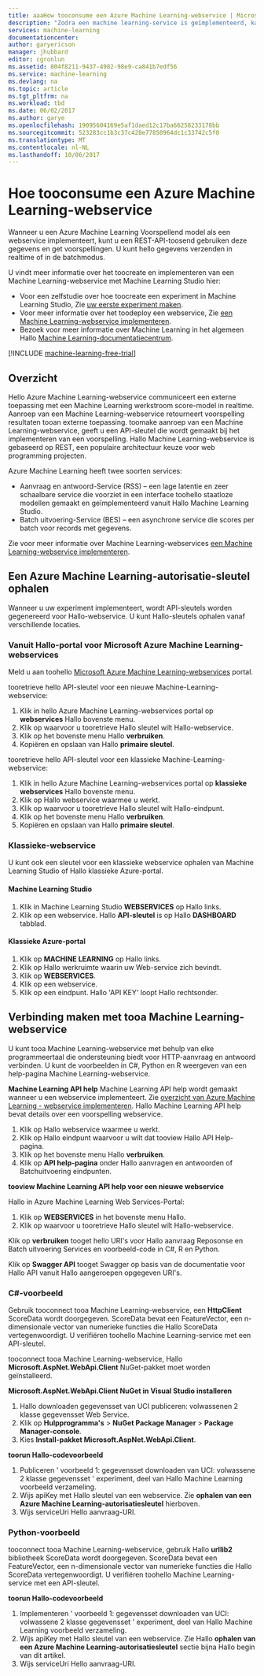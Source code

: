 ```yaml
---
title: aaaHow tooconsume een Azure Machine Learning-webservice | Microsoft Docs
description: "Zodra een machine learning-service is geïmplementeerd, kan Hallo RESTFul-webservice die beschikbaar wordt gesteld worden gebruikt als realtime aanvragen en antwoorden service of als een batch-service kan worden uitgevoerd."
services: machine-learning
documentationcenter: 
author: garyericson
manager: jhubbard
editor: cgronlun
ms.assetid: 804f8211-9437-4982-98e9-ca841b7edf56
ms.service: machine-learning
ms.devlang: na
ms.topic: article
ms.tgt_pltfrm: na
ms.workload: tbd
ms.date: 06/02/2017
ms.author: garye
ms.openlocfilehash: 19095604169e5af1daed12c17ba66258233178bb
ms.sourcegitcommit: 523283cc1b3c37c428e77850964dc1c33742c5f0
ms.translationtype: MT
ms.contentlocale: nl-NL
ms.lasthandoff: 10/06/2017
---
```

# <a name="how-tooconsume-an-azure-machine-learning-web-service"></a>Hoe tooconsume een Azure Machine Learning-webservice

Wanneer u een Azure Machine Learning Voorspellend model als een webservice implementeert, kunt u een REST-API-toosend gebruiken deze gegevens en get voorspellingen. U kunt hello gegevens verzenden in realtime of in de batchmodus.

U vindt meer informatie over het toocreate en implementeren van een Machine Learning-webservice met Machine Learning Studio hier:

* Voor een zelfstudie over hoe toocreate een experiment in Machine Learning Studio, Zie [uw eerste experiment maken](machine-learning-create-experiment.md).
* Voor meer informatie over het toodeploy een webservice, Zie [een Machine Learning-webservice implementeren](machine-learning-publish-a-machine-learning-web-service.md).
* Bezoek voor meer informatie over Machine Learning in het algemeen Hallo [Machine Learning-documentatiecentrum](https://azure.microsoft.com/documentation/services/machine-learning/).

[!INCLUDE [machine-learning-free-trial](../../includes/machine-learning-free-trial.md)]

## <a name="overview"></a>Overzicht
Hello Azure Machine Learning-webservice communiceert een externe toepassing met een Machine Learning werkstroom score-model in realtime. Aanroep van een Machine Learning-webservice retourneert voorspelling resultaten tooan externe toepassing. toomake aanroep van een Machine Learning-webservice, geeft u een API-sleutel die wordt gemaakt bij het implementeren van een voorspelling. Hallo Machine Learning-webservice is gebaseerd op REST, een populaire architectuur keuze voor web programming projecten.

Azure Machine Learning heeft twee soorten services:

* Aanvraag en antwoord-Service (RSS) – een lage latentie en zeer schaalbare service die voorziet in een interface toohello staatloze modellen gemaakt en geïmplementeerd vanuit Hallo Machine Learning Studio.
* Batch uitvoering-Service (BES) – een asynchrone service die scores per batch voor records met gegevens.

Zie voor meer informatie over Machine Learning-webservices [een Machine Learning-webservice implementeren](machine-learning-publish-a-machine-learning-web-service.md).

## <a name="get-an-azure-machine-learning-authorization-key"></a>Een Azure Machine Learning-autorisatie-sleutel ophalen
Wanneer u uw experiment implementeert, wordt API-sleutels worden gegenereerd voor Hallo-webservice. U kunt Hallo-sleutels ophalen vanaf verschillende locaties.

### <a name="from-hello-microsoft-azure-machine-learning-web-services-portal"></a>Vanuit Hallo-portal voor Microsoft Azure Machine Learning-webservices
Meld u aan toohello [Microsoft Azure Machine Learning-webservices](https://services.azureml.net) portal.

tooretrieve hello API-sleutel voor een nieuwe Machine-Learning-webservice:

1. Klik in hello Azure Machine Learning-webservices portal op **webservices** Hallo bovenste menu.
2. Klik op waarvoor u tooretrieve Hallo sleutel wilt Hallo-webservice.
3. Klik op het bovenste menu Hallo **verbruiken**.
4. Kopiëren en opslaan van Hallo **primaire sleutel**.

tooretrieve hello API-sleutel voor een klassieke Machine-Learning-webservice:

1. Klik in hello Azure Machine Learning-webservices portal op **klassieke webservices** Hallo bovenste menu.
2. Klik op Hallo webservice waarmee u werkt.
3. Klik op waarvoor u tooretrieve Hallo sleutel wilt Hallo-eindpunt.
4. Klik op het bovenste menu Hallo **verbruiken**.
5. Kopiëren en opslaan van Hallo **primaire sleutel**.

### <a name="classic-web-service"></a>Klassieke-webservice
 U kunt ook een sleutel voor een klassieke webservice ophalen van Machine Learning Studio of Hallo klassieke Azure-portal.

#### <a name="machine-learning-studio"></a>Machine Learning Studio
1. Klik in Machine Learning Studio **WEBSERVICES** op Hallo links.
2. Klik op een webservice. Hallo **API-sleutel** is op Hallo **DASHBOARD** tabblad.

#### <a name="azure-classic-portal"></a>Klassieke Azure-portal
1. Klik op **MACHINE LEARNING** op Hallo links.
2. Klik op Hallo werkruimte waarin uw Web-service zich bevindt.
3. Klik op **WEBSERVICES**.
4. Klik op een webservice.
5. Klik op een eindpunt. Hallo 'API KEY' loopt Hallo rechtsonder.

## <a id="connect"></a>Verbinding maken met tooa Machine Learning-webservice
U kunt tooa Machine Learning-webservice met behulp van elke programmeertaal die ondersteuning biedt voor HTTP-aanvraag en antwoord verbinden. U kunt de voorbeelden in C#, Python en R weergeven van een help-pagina Machine Learning-webservice.

**Machine Learning API help** Machine Learning API help wordt gemaakt wanneer u een webservice implementeert. Zie [overzicht van Azure Machine Learning - webservice implementeren](machine-learning-walkthrough-5-publish-web-service.md).
Hallo Machine Learning API help bevat details over een voorspelling webservice.

1. Klik op Hallo webservice waarmee u werkt.
2. Klik op Hallo eindpunt waarvoor u wilt dat tooview Hallo API Help-pagina.
3. Klik op het bovenste menu Hallo **verbruiken**.
4. Klik op **API help-pagina** onder Hallo aanvragen en antwoorden of Batchuitvoering eindpunten.

**tooview Machine Learning API help voor een nieuwe webservice**

Hallo in Azure Machine Learning Web Services-Portal:

1. Klik op **WEBSERVICES** in het bovenste menu Hallo.
2. Klik op waarvoor u tooretrieve Hallo sleutel wilt Hallo-webservice.

Klik op **verbruiken** tooget hello URI's voor Hallo aanvraag Reposonse en Batch uitvoering Services en voorbeeld-code in C#, R en Python.

Klik op **Swagger API** tooget Swagger op basis van de documentatie voor Hallo API vanuit Hallo aangeroepen opgegeven URI's.

### <a name="c-sample"></a>C#-voorbeeld
Gebruik tooconnect tooa Machine Learning-webservice, een **HttpClient** ScoreData wordt doorgegeven. ScoreData bevat een FeatureVector, een n-dimensionale vector van numerieke functies die Hallo ScoreData vertegenwoordigt. U verifiëren toohello Machine Learning-service met een API-sleutel.

tooconnect tooa Machine Learning-webservice, Hallo **Microsoft.AspNet.WebApi.Client** NuGet-pakket moet worden geïnstalleerd.

**Microsoft.AspNet.WebApi.Client NuGet in Visual Studio installeren**

1. Hallo downloaden gegevensset van UCI publiceren: volwassenen 2 klasse gegevensset Web Service.
2. Klik op **Hulpprogramma's** > **NuGet Package Manager** > **Package Manager-console**.
3. Kies **Install-pakket Microsoft.AspNet.WebApi.Client**.

**toorun Hallo-codevoorbeeld**

1. Publiceren ' voorbeeld 1: gegevensset downloaden van UCI: volwassene 2 klasse gegevensset ' experiment, deel van Hallo Machine Learning voorbeeld verzameling.
2. Wijs apiKey met Hallo sleutel van een webservice. Zie **ophalen van een Azure Machine Learning-autorisatiesleutel** hierboven.
3. Wijs serviceUri Hello aanvraag-URI.

### <a name="python-sample"></a>Python-voorbeeld
tooconnect tooa Machine Learning-webservice, gebruik Hallo **urllib2** bibliotheek ScoreData wordt doorgegeven. ScoreData bevat een FeatureVector, een n-dimensionale vector van numerieke functies die Hallo ScoreData vertegenwoordigt. U verifiëren toohello Machine Learning-service met een API-sleutel.

**toorun Hallo-codevoorbeeld**

1. Implementeren ' voorbeeld 1: gegevensset downloaden van UCI: volwassene 2 klasse gegevensset ' experiment, deel van Hallo Machine Learning voorbeeld verzameling.
2. Wijs apiKey met Hallo sleutel van een webservice. Zie Hallo **ophalen van een Azure Machine Learning-autorisatiesleutel** sectie bijna Hallo begin van dit artikel.
3. Wijs serviceUri Hello aanvraag-URI.

